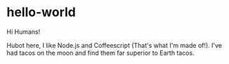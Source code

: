 # hello-world

Hi Humans!

Hubot here, I like Node.js and Coffeescript (That's what I'm made of!). 
I've had tacos on the moon and find them far superior to Earth tacos. 
